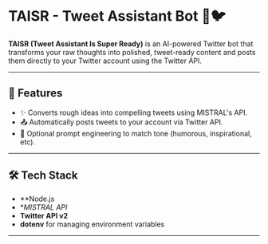 # TAISR - Tweet Assistant Bot 🤖🐦

**TAISR (Tweet Assistant Is Super Ready)** is an AI-powered Twitter bot that transforms your raw thoughts into polished, tweet-ready content and posts them directly to your Twitter account using the Twitter API.

---

## 🚀 Features

- ✨ Converts rough ideas into compelling tweets using MISTRAL's API.
- 📤 Automatically posts tweets to your account via Twitter API.
- 🧠 Optional prompt engineering to match tone (humorous, inspirational, etc).

---

## 🛠️ Tech Stack

- **Node.js 
- **MISTRAL API*
- **Twitter API v2**
- **dotenv** for managing environment variables

---


